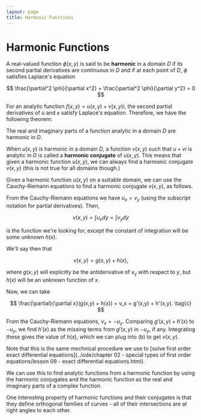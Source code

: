 ```yaml
---
layout: page
title: Harmonic Functions
---
```


# Harmonic Functions

A real-valued function $\phi(x, y)$ is said to be **harmonic** in a domain $D$ if its second partial derivatives are continuous in $D$ and if at each point of $D$, $\phi$ satisfies Laplace's equation

$$ \frac{\partial^2 \phi}{\partial x^2} + \frac{\partial^2 \phi}{\partial y^2} = 0 $$

For an analytic function $f(x,y) = u(x,y) + v(x,y)i$, the second partial derivatives of $u$ and $x$ satisfy Laplace's equation. Therefore, we have the following theorem:

The real and imaginary parts of a function analytic in a domain $D$ are harmonic in $D$.

When $u(x,y)$ is harmonic in a domain $D$, a function $v(x,y)$ such that $u + vi$ is analytic in $D$ is called a **harmonic conjugate** of $u(x,y)$. This means that given a harmonic function $u(x,y)$, we can always find a harmonic conjugate $v(x,y)$ (this is not true for all domains though.)

Given a harmonic function $u(x,y)$ on a suitable domain, we can use the Cauchy-Riemann equations to find a harmonic conjugate $v(x,y)$, as follows.

From the Cauchy-Riemann equations we have $u_x = v_y$ (using the subscript notation for partial derivatives). Then,

$$ v(x,y) = \int{u_x}dy = \int{v_y}dy \tag{a} $$

is the function we're looking for, except the constant of integration will be some unknown $h(x)$.

We'll say then that

$$ v(x,y) = g(x,y) + h(x), \tag{b} $$

where $g(x,y)$ will explicitly be the antiderivative of $v_y$ with respect to $y$, but $h(x)$ will be an unknown function of $x$.

Now, we can take

$$ \frac{\partial}{\partial x}(g(x,y) + h(x)) = v_x = g'(x,y) + h'(x,y). \tag{c} $$

From the Cauchy-Riemann equations, $v_x = -u_y$. Comparing $g'(x,y) + h'(x)$ to $-u_y$, we find $h'(x)$ as the missing terms from $g'(x,y)$ in $-u_y$, if any. Integrating these gives the value of $h(x)$, which we can plug into (b) to get $v(x,y)$.

Note that this is the same mechnical procedure we use to [solve first order exact differential equations](../ode/chapter 02 - special types of first order equations/lesson 09 - exact differential equations.html).

We can use this to find analytic functions from a harmonic function by using the harmonic conjugates and the harmonic function as the real and imaginary parts of a complex function.

One interesting property of harmonic functions and their conjugates is that they define orthogonal families of curves - all of their intersections are at right angles to each other.
